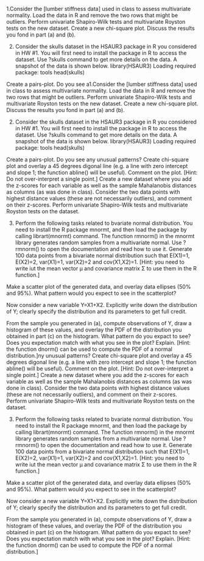 ﻿1.Consider the [lumber stiffness data] used in class to assess multivariate normality. Load the data in R and remove the two rows that might be outliers.
Perform univariate Shapiro-Wilk tests and multivariate Royston tests on the new dataset.
Create a new chi-square plot.
Discuss the results you fond in part (a) and (b).


2. Consider the skulls dataset in the HSAUR3 package in R you considered in HW #1. You will first need to install the package in R to access the dataset. Use ?skulls command to get more details on the data. A snapshot of the data is shown below.
library(HSAUR3)
Loading required package: tools
head(skulls)


Create a pairs-plot. Do you see a1.Consider the [lumber stiffness data] used in class to assess multivariate normality. Load the data in R and remove the two rows that might be outliers.
Perform univariate Shapiro-Wilk tests and multivariate Royston tests on the new dataset.
Create a new chi-square plot.
Discuss the results you fond in part (a) and (b).


2. Consider the skulls dataset in the HSAUR3 package in R you considered in HW #1. You will first need to install the package in R to access the dataset. Use ?skulls command to get more details on the data. A snapshot of the data is shown below.
library(HSAUR3)
Loading required package: tools
head(skulls)


Create a pairs-plot. Do you see any unusual patterns?
Create chi-square plot and overlay a 45 degrees digonal line (e.g. a line with zero intercept and slope 1; the function abline() will be useful). Comment on the plot. [Hint: Do not over-interpret a single point.]
Create a new dataset where you add the z-scores for each variable as well as the sample Mahalanobis distances as columns (as was done in class). Consider the two data points with highest distance values (these are not necessarily outliers), and comment on their z-scores.
Perform univariate Shapiro-Wilk tests and multivariate Royston tests on the dataset.


3.  Perform the following tasks related to bvariate normal distribution. You need to install the R package  mnormt, and then load the package by calling librart(mnormt) command. The function rmnorm() in the mnormt library generates random samples from a multivariate normal. Use ?rmnorm() to open the documentation and read how to use it.
Generate 100 data points from a bivariate normal distribution such that E(X1)=1, E(X2)=2, var(X1)=1, var(X2)=2 and cov(X1,X2)=1. [Hint: you need to write iut the mean vector μ and covariance matrix Σ to use them in the R function.]

Make a scatter plot of the generated data, and overlay data ellipses (50% and 95%). What pattern would you expect to see in the scatterplot?

Now consider a new variable Y=X1+X2. Explicitly write down the distribution of Y; clearly specify the distribution and its parameters to get full credit.

From the sample you generated in (a), compute observations of Y, draw a histogram of these values, and overlay the PDF of the distribution you obtained in part (c) on the histogram. What pattern do you expact to see? Does you expectation match with what you see in the plot? Explain. [Hint: the function dnorm() can be used to compute the PDF of a normal distribution.]ny unusual patterns?
Create chi-square plot and overlay a 45 degrees digonal line (e.g. a line with zero intercept and slope 1; the function abline() will be useful). Comment on the plot. [Hint: Do not over-interpret a single point.]
Create a new dataset where you add the z-scores for each variable as well as the sample Mahalanobis distances as columns (as was done in class). Consider the two data points with highest distance values (these are not necessarily outliers), and comment on their z-scores.
Perform univariate Shapiro-Wilk tests and multivariate Royston tests on the dataset.


3.  Perform the following tasks related to bvariate normal distribution. You need to install the R package  mnormt, and then load the package by calling librart(mnormt) command. The function rmnorm() in the mnormt library generates random samples from a multivariate normal. Use ?rmnorm() to open the documentation and read how to use it.
Generate 100 data points from a bivariate normal distribution such that E(X1)=1, E(X2)=2, var(X1)=1, var(X2)=2 and cov(X1,X2)=1. [Hint: you need to write iut the mean vector μ and covariance matrix Σ to use them in the R function.]

Make a scatter plot of the generated data, and overlay data ellipses (50% and 95%). What pattern would you expect to see in the scatterplot?

Now consider a new variable Y=X1+X2. Explicitly write down the distribution of Y; clearly specify the distribution and its parameters to get full credit.

From the sample you generated in (a), compute observations of Y, draw a histogram of these values, and overlay the PDF of the distribution you obtained in part (c) on the histogram. What pattern do you expact to see? Does you expectation match with what you see in the plot? Explain. [Hint: the function dnorm() can be used to compute the PDF of a normal distribution.]